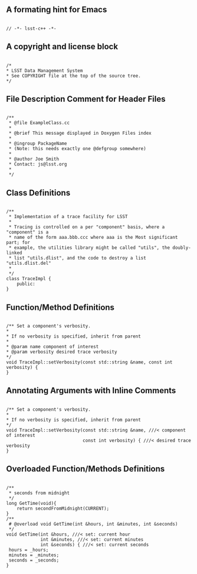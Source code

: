 ## A formating hint for Emacs

```

// -*- lsst-c++ -*-

```

## A copyright and license block

```

/*
* LSST Data Management System
* See COPYRIGHT file at the top of the source tree.
*/

```

## File Description Comment for Header Files

```

/**
 * @file ExampleClass.cc
 *
 * @brief This message displayed in Doxygen Files index
 *
 * @ingroup PackageName
 * (Note: this needs exactly one @defgroup somewhere)
 *
 * @author Joe Smith
 * Contact: js@lsst.org
 *
 */

```

## Class Definitions

```

/**
 * Implementation of a trace facility for LSST
 *
 * Tracing is controlled on a per "component" basis, where a "component" is a
 * name of the form aaa.bbb.ccc where aaa is the Most significant part; for
 * example, the utilities library might be called "utils", the doubly-linked
 * list "utils.dlist", and the code to destroy a list "utils.dlist.del"
 *
 */
class TraceImpl {
    public:
}

```

## Function/Method Definitions

```

/** Set a component's verbosity.
*
* If no verbosity is specified, inherit from parent
*
* @param name component of interest
* @param verbosity desired trace verbosity
*/
void TraceImpl::setVerbosity(const std::string &name, const int verbosity) {
}

```

## Annotating Arguments with Inline Comments

```

/** Set a component's verbosity.
*
* If no verbosity is specified, inherit from parent
*/
void TraceImpl::setVerbosity(const std::string &name, ///< component of interest
                             const int verbosity) { ///< desired trace verbosity
}

```

## Overloaded Function/Methods Definitions

```

/**
 * seconds from midnight
 */
long GetTime(void){
    return secondFromMidnight(CURRENT);
}
/**
 # @overload void GetTime(int &hours, int &minutes, int &seconds)
 */
void GetTime(int &hours, ///< set: current hour
             int &minutes, ///< set: current minutes
             int &seconds) { ///< set: current seconds
 hours = _hours;
 minutes = _minutes;
 seconds = _seconds;
}

```